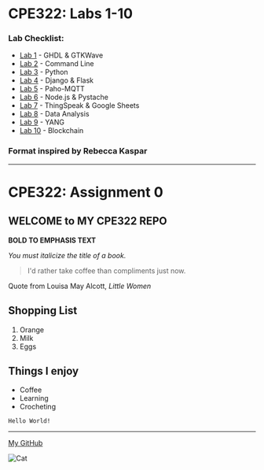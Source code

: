 # CPE322: Labs 1-10

### Lab Checklist:
-  [Lab 1](https://github.com/jmarti5682/CPE322/blob/main/Labs/Lab1.md) - GHDL & GTKWave
-  [Lab 2](https://github.com/jmarti5682/CPE322/blob/main/Labs/Lab2.md) - Command Line
-  [Lab 3](https://github.com/jmarti5682/CPE322/blob/main/Labs/Lab3.md) - Python
-  [Lab 4](https://github.com/jmarti5682/CPE322/blob/main/Labs/Lab4.md) - Django & Flask
-  [Lab 5](https://github.com/jmarti5682/CPE322/blob/main/Labs/Lab5.md) - Paho-MQTT
-  [Lab 6](https://github.com/jmarti5682/CPE322/blob/main/Labs/Lab6.md) - Node.js & Pystache
-  [Lab 7](https://github.com/jmarti5682/CPE322/blob/main/Labs/Lab7.md) - ThingSpeak & Google Sheets
-  [Lab 8](https://github.com/jmarti5682/CPE322/blob/main/Labs/Lab8.md) - Data Analysis
-  [Lab 9](https://github.com/jmarti5682/CPE322/blob/main/Labs/Lab9.md) - YANG
-  [Lab 10](https://github.com/jmarti5682/CPE322/blob/main/Labs/Lab_10.md) - Blockchain

### Format inspired by Rebecca Kaspar ###




---
# CPE322: Assignment 0

## WELCOME to MY CPE322 REPO

**BOLD TO EMPHASIS TEXT**

*You must italicize the title of a book.*


> I'd rather take coffee than compliments just now.

Quote from Louisa May Alcott, *Little Women*

## Shopping List
1. Orange
2. Milk
3. Eggs

## Things I enjoy
- Coffee
- Learning
- Crocheting


`Hello World!`

---

[My GitHub](https://github.com/jmarti5682)

![Cat](https://images.pexels.com/photos/45201/kitty-cat-kitten-pet-45201.jpeg?auto=compress&cs=tinysrgb&dpr=1&w=500)
